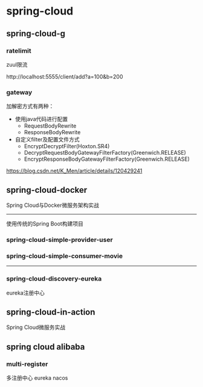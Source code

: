 # spring-cloud

## spring-cloud-g

### ratelimit

zuul限流

http://localhost:5555/client/add?a=100&b=200

### gateway

加解密方式有两种：
- 使用java代码进行配置
  - RequestBodyRewrite
  - ResponseBodyRewrite
- 自定义filter及配置文件方式
  - EncryptDecryptFilter(Hoxton.SR4)
  - DecryptRequestBodyGatewayFilterFactory(Greenwich.RELEASE)
  - EncryptResponseBodyGatewayFilterFactory(Greenwich.RELEASE)

https://blog.csdn.net/K_Men/article/details/120429241

## spring-cloud-docker
Spring Cloud与Docker微服务架构实战

---

使用传统的Spring Boot构建项目
### spring-cloud-simple-provider-user
### spring-cloud-simple-consumer-movie

---

### spring-cloud-discovery-eureka
eureka注册中心

## spring-cloud-in-action
Spring Cloud微服务实战

## spring cloud alibaba

### multi-register
多注册中心
eureka nacos
